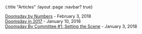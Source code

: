 {:title "Articles"
 :layout :page
 :navbar? true}
 
[Doomsday by Numbers](https://ddft.wiki/posts-output/DDStatistics-001/) - February 3, 2018  
[Doomsday in 2017](https://ddft.wiki/posts-output/DD_2017/) - January 10, 2018  
[Doomsday By Committee #1: Setting the Scene](https://ddft.wiki/posts-output/DDBC-001/) - January 3, 2018  
